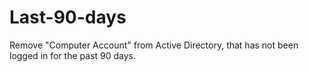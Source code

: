 # Last-90-days
Remove "Computer Account" from Active Directory, that has not been logged in for the past 90 days.
